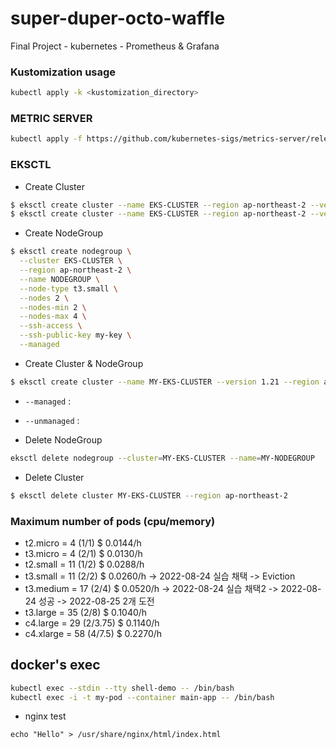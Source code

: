 # super-duper-octo-waffle
Final Project - kubernetes - Prometheus &amp; Grafana


### Kustomization usage

``` bash
kubectl apply -k <kustomization_directory>
```


### METRIC SERVER

``` bash
kubectl apply -f https://github.com/kubernetes-sigs/metrics-server/releases/download/v0.6.1/components.yaml
```


### EKSCTL 

* Create Cluster
``` bash 
$ eksctl create cluster --name EKS-CLUSTER --region ap-northeast-2 --version 1.21 --vpc-public-subnets subnet-05ad9b35153354dbc,subnet-0ab239ec58982fb8c --without-nodegroup
$ eksctl create cluster --name EKS-CLUSTER --region ap-northeast-2 --version 1.21 --without-nodegroup
```

* Create NodeGroup
``` bash
$ eksctl create nodegroup \
  --cluster EKS-CLUSTER \
  --region ap-northeast-2 \
  --name NODEGROUP \
  --node-type t3.small \
  --nodes 2 \
  --nodes-min 2 \
  --nodes-max 4 \
  --ssh-access \
  --ssh-public-key my-key \
  --managed
```

* Create Cluster & NodeGroup
```bash
$ eksctl create cluster --name MY-EKS-CLUSTER --version 1.21 --region ap-northeast-2 --nodegroup-name MY-NODEGROUP --node-type t3.medium --nodes 2 --nodes-min 2 --nodes-max 2 --ssh-access --ssh-public-key my-key --managed
```

* `--managed`   : 
* `--unmanaged` : 

* Delete NodeGroup
``` bash
eksctl delete nodegroup --cluster=MY-EKS-CLUSTER --name=MY-NODEGROUP
```

* Delete Cluster 
``` bash
$ eksctl delete cluster MY-EKS-CLUSTER --region ap-northeast-2
```

### Maximum number of pods (cpu/memory)
* t2.micro  = 4  (1/1)    $ 0.0144/h
* t3.micro  = 4  (2/1)    $ 0.0130/h
* t2.small  = 11 (1/2)    $ 0.0288/h
* t3.small  = 11 (2/2)    $ 0.0260/h -> 2022-08-24 실습 채택 -> Eviction
* t3.medium = 17 (2/4)    $ 0.0520/h -> 2022-08-24 실습 채택2 -> 2022-08-24 성공 -> 2022-08-25 2개 도전
* t3.large  = 35 (2/8)    $ 0.1040/h
* c4.large  = 29 (2/3.75) $ 0.1140/h 
* c4.xlarge = 58 (4/7.5)  $ 0.2270/h


## docker's exec
``` bash
kubectl exec --stdin --tty shell-demo -- /bin/bash
kubectl exec -i -t my-pod --container main-app -- /bin/bash
```

* nginx test
```
echo "Hello" > /usr/share/nginx/html/index.html
```